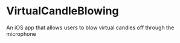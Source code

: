 # VirtualCandleBlowing
An iOS app that allows users to blow virtual candles off through the microphone 
